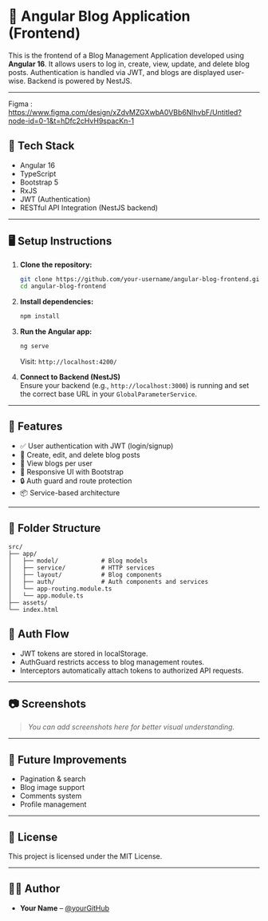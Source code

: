 # 📝 Angular Blog Application (Frontend)

This is the frontend of a Blog Management Application developed using **Angular 16**. It allows users to log in, create, view, update, and delete blog posts. Authentication is handled via JWT, and blogs are displayed user-wise. Backend is powered by NestJS.

---
Figma : https://www.figma.com/design/xZdvMZGXwbA0VBb6NlhvbF/Untitled?node-id=0-1&t=hDfc2cHvH9spacKn-1

## 🔧 Tech Stack

- Angular 16
- TypeScript
- Bootstrap 5
- RxJS
- JWT (Authentication)
- RESTful API Integration (NestJS backend)

---

## 🖥️ Setup Instructions

1. **Clone the repository:**

   ```bash
   git clone https://github.com/your-username/angular-blog-frontend.git
   cd angular-blog-frontend
   ```

2. **Install dependencies:**

   ```bash
   npm install
   ```

3. **Run the Angular app:**

   ```bash
   ng serve
   ```

   Visit: `http://localhost:4200/`

4. **Connect to Backend (NestJS)**  
   Ensure your backend (e.g., `http://localhost:3000`) is running and set the correct base URL in your `GlobalParameterService`.

---

## 🚀 Features

- ✅ User authentication with JWT (login/signup)
- 📝 Create, edit, and delete blog posts
- 👤 View blogs per user
- 💬 Responsive UI with Bootstrap
- 🔒 Auth guard and route protection
- 📦 Service-based architecture

---

## 📁 Folder Structure

```
src/
├── app/
│   ├── model/            # Blog models
│   ├── service/          # HTTP services
│   ├── layout/           # Blog components
│   ├── auth/             # Auth components and services
│   └── app-routing.module.ts
│   └── app.module.ts
├── assets/
└── index.html
```
## 🔐 Auth Flow

- JWT tokens are stored in localStorage.
- AuthGuard restricts access to blog management routes.
- Interceptors automatically attach tokens to authorized API requests.

---

## 📷 Screenshots

> _You can add screenshots here for better visual understanding._

---

## 🧪 Future Improvements

- Pagination & search
- Blog image support
- Comments system
- Profile management

---

## 📄 License

This project is licensed under the MIT License.

---

## 👨‍💻 Author

- **Your Name** – [@yourGitHub](https://github.com/your-username)
